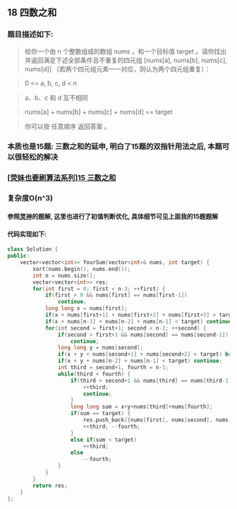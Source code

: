 ## 18 四数之和

### 题目描述如下:

> 给你一个由 n 个整数组成的数组 nums ，和一个目标值 target 。请你找出并返回满足下述全部条件且不重复的四元组 [nums[a], nums[b], nums[c], nums[d]] （若两个四元组元素一一对应，则认为两个四元组重复）：

> 0 <= a, b, c, d < n

> a、b、c 和 d 互不相同

> nums[a] + nums[b] + nums[c] + nums[d] == target

> 你可以按 任意顺序 返回答案 。

### 本质也是15题: 三数之和的延申, 明白了15题的双指针用法之后, 本题可以很轻松的解决

### [[荧妹也要刷算法系列]15 三数之和](https://leetcode.cn/problems/3sum/solutions/2762820/ying-mei-ye-yao-shua-suan-fa-xi-lie-shua-owjw/)

### 复杂度O(n^3)

#### 参照[灵神](https://leetcode.cn/u/endlesscheng/)的题解, 这里也进行了初值判断优化, 具体细节可见上面我的15题题解

#### 代码实现如下:

```C++
class Solution {
public:
    vector<vector<int>> fourSum(vector<int>& nums, int target) {
        sort(nums.begin(), nums.end());
        int n = nums.size();
        vector<vector<int>> res;
        for(int first = 0; first < n-3; ++first) {
            if(first > 0 && nums[first] == nums[first-1])
                continue;
            long long x = nums[first];
            if(x + nums[first+1] + nums[first+2] + nums[first+3] > target) break;
            if(x + nums[n-3] + nums[n-2] + nums[n-1] < target) continue;
            for(int second = first+1; second < n-2; ++second) {
                if(second > first+1 && nums[second] == nums[second-1])
                    continue;
                long long y = nums[second];
                if(x + y + nums[second+1] + nums[second+2] > target) break;
                if(x + y + nums[n-2] + nums[n-1] < target) continue;
                int third = second+1, fourth = n-1;
                while(third < fourth) {
                    if(third > second+1 && nums[third] == nums[third-1]) {
                        ++third;
                        continue;
                    }
                    long long sum = x+y+nums[third]+nums[fourth];
                    if(sum == target) {
                        res.push_back({nums[first], nums[second], nums[third], nums[fourth]});
                        ++third; --fourth;
                    }
                    else if(sum < target)
                        ++third;
                    else
                        --fourth;
                } 
            }
        }
        return res;
    }
};

```